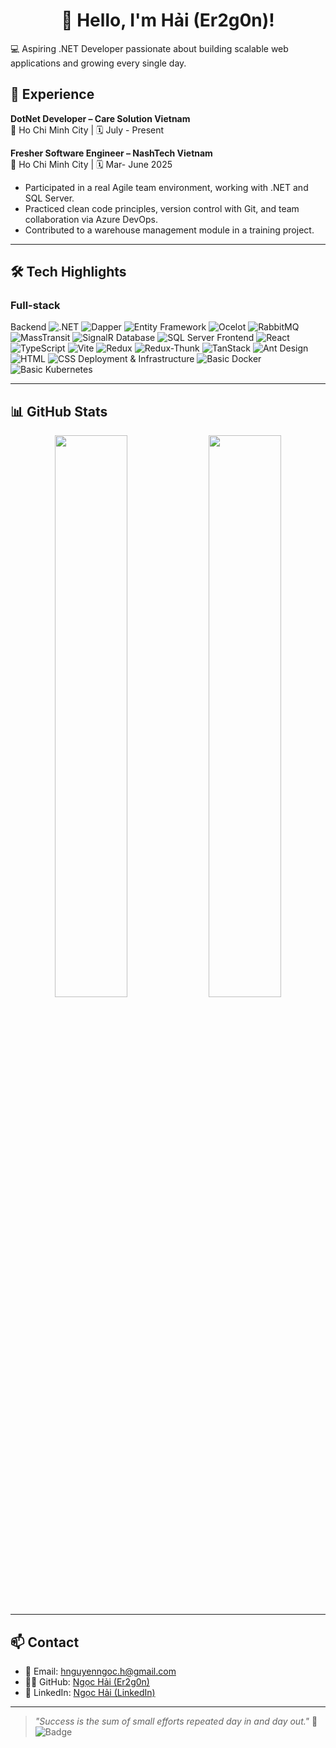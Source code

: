 <h1 align="center">👋 Hello, I'm Hải (Er2g0n)!</h1>

💻 Aspiring .NET Developer passionate about building scalable web applications and growing every single day.
## 👔 Experience


**DotNet Developer – Care Solution Vietnam**  
📍 Ho Chi Minh City | 🗓️ July - Present  

**Fresher Software Engineer – NashTech Vietnam**  
📍 Ho Chi Minh City | 🗓️ Mar- June 2025  
- Participated in a real Agile team environment, working with .NET and SQL Server.
- Practiced clean code principles, version control with Git, and team collaboration via Azure DevOps.
- Contributed to a warehouse management module in a training project.

---

## 🛠️ Tech Highlights

### Full-stack
Backend
![.NET](https://img.shields.io/badge/-NET-512BD4?style=flat&logo=dotnet&logoColor=white)
![Dapper](https://img.shields.io/badge/-Dapper-0085CA?style=flat&logo=data:image/svg+xml;base64,PHN2ZyBmaWxsPSIjZmZmIiB2aWV3Qm94PSIwIDAgMTYwIDQwIiB4bWxucz0iaHR0cDovL3d3dy53My5vcmcvMjAwMC9zdmciPjxwYXRoIGQ9Ik0wIDBoMTYwdjQwSDB6Ii8+PC9zdmc+)
![Entity Framework](https://img.shields.io/badge/-Entity%20Framework-239120?style=flat&logo=entity-framework&logoColor=white)
![Ocelot](https://img.shields.io/badge/-Ocelot-0085CA?style=flat&logo=data:image/svg+xml;base64,PHN2ZyBmaWxsPSIjZmZmIiB2aWV3Qm94PSIwIDAgMTYwIDQwIiB4bWxucz0iaHR0cDovL3d3dy53My5vcmcvMjAwMC9zdmciPjxwYXRoIGQ9Ik0wIDBoMTYwdjQwSDB6Ii8+PC9zdmc+)
![RabbitMQ](https://img.shields.io/badge/-RabbitMQ-FF6600?style=flat&logo=rabbitmq&logoColor=white)
![MassTransit](https://img.shields.io/badge/-MassTransit-0085CA?style=flat&logo=data:image/svg+xml;base64,PHN2ZyBmaWxsPSIjZmZmIiB2aWV3Qm94PSIwIDAgMTYwIDQwIiB4bWxucz0iaHR0cDovL3d3dy53My5vcmcvMjAwMC9zdmciPjxwYXRoIGQ9Ik0wIDBoMTYwdjQwSDB6Ii8+PC9zdmc+)
![SignalR](https://img.shields.io/badge/-SignalR-F6820C?style=flat&logo=data:image/svg+xml;base64,PHN2ZyBmaWxsPSIjZmZmIiB2aWV3Qm94PSIwIDAgMTYwIDQwIiB4bWxucz0iaHR0cDovL3d3dy53My5vcmcvMjAwMC9zdmciPjxwYXRoIGQ9Ik0wIDBoMTYwdjQwSDB6Ii8+PC9zdmc+)
Database
![SQL Server](https://img.shields.io/badge/-SQL--Server-CC2927?style=flat&logo=microsoftsqlserver&logoColor=white)
Frontend
![React](https://img.shields.io/badge/-React-61DAFB?style=flat&logo=react&logoColor=black)
![TypeScript](https://img.shields.io/badge/-TypeScript-3178C6?style=flat&logo=typescript&logoColor=white)
![Vite](https://img.shields.io/badge/-Vite-646CFF?style=flat&logo=vite&logoColor=white)
![Redux](https://img.shields.io/badge/-Redux-764ABC?style=flat&logo=redux&logoColor=white)
![Redux-Thunk](https://img.shields.io/badge/-Redux--Thunk-764ABC?style=flat&logo=data:image/svg+xml;base64,PHN2ZyBmaWxsPSIjZmZmIiB2aWV3Qm94PSIwIDAgMTYwIDQwIiB4bWxucz0iaHR0cDovL3d3dy53My5vcmcvMjAwMC9zdmciPjxwYXRoIGQ9Ik0wIDBoMTYwdjQwSDB6Ii8+PC9zdmc+)
![TanStack](https://img.shields.io/badge/-TanStack-0F0F0F?style=flat&logo=data:image/svg+xml;base64,PHN2ZyBmaWxsPSIjZmZmIiB2aWV3Qm94PSIwIDAgMTYwIDQwIiB4bWxucz0iaHR0cDovL3d3dy53My5vcmcvMjAwMC9zdmciPjxwYXRoIGQ9Ik0wIDBoMTYwdjQwSDB6Ii8+PC9zdmc+)
![Ant Design](https://img.shields.io/badge/-Ant%20Design-0170FE?style=flat&logo=antdesign&logoColor=white)
![HTML](https://img.shields.io/badge/-HTML5-E34F26?style=flat&logo=html5&logoColor=white)
![CSS](https://img.shields.io/badge/-CSS3-1572B6?style=flat&logo=css3&logoColor=white)
Deployment & Infrastructure
![Basic Docker](https://img.shields.io/badge/-Docker-2496ED?style=flat&logo=docker&logoColor=white)
![Basic Kubernetes](https://img.shields.io/badge/-Kubernetes-326CE5?style=flat&logo=kubernetes&logoColor=white)

---

## 📊 GitHub Stats

<div align="center">
  <img src="https://github-readme-stats.vercel.app/api?username=Er2g0n&show_icons=true&theme=radical" width="48%" />
  <img src="https://github-readme-stats.vercel.app/api/top-langs/?username=Er2g0n&layout=compact&theme=radical" width="48%" />
</div>

---

## 📫 Contact

- 📧 Email: [hnguyenngoc.h@gmail.com](mailto:hnguyenngoc.h@gmail.com)
- 🧑‍💻 GitHub: [Ngọc Hải (Er2g0n)](https://github.com/Er2g0n)
- 🔗 LinkedIn: [Ngọc Hải (LinkedIn)](https://www.linkedin.com/in/ngoc-hai-nguyen-8277341a7/)

---

> *"Success is the sum of small efforts repeated day in and day out."* 💭
![Badge](https://img.shields.io/badge/-GitHub%20Profile%20Ready-brightgreen?style=flat)
